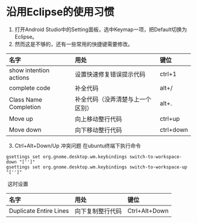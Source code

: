 # 沿用Eclipse的使用习惯
1. 打开Android Studio中的Setting面板，选中Keymap一项，把Default切换为Eclipse。
2. 然而这是不够的，还有一些常用的快捷键需要修改。

|名字|用处|键位|
|:-|:-|:-|
|show intention actions|设置快速修复错误提示代码|ctrl+1|
|complete code|补全代码|alt+/|
|Class Name Completion|补全代码（没弄清楚与上一个区别）|alt+.|
|Move up|向上移动整行代码|ctrl+up|
|Move down|向下移动整行代码|ctrl+down|
3. Ctrl+Alt+Down/Up 冲突问题
  在ubuntu终端下执行命令
  ```
  gsettings set org.gnome.desktop.wm.keybindings switch-to-workspace-down "['']"
  gsettings set org.gnome.desktop.wm.keybindings switch-to-workspace-up "['']"
  ```
  这时设置
  
  |名字|用处|键位|
  |:-|:-|:-|
  |Duplicate Entire Lines|向下复制整行代码|Ctrl+Alt+Down|
